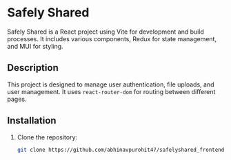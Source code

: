 # Safely Shared

Safely Shared is a React project using Vite for development and build processes. It includes various components, Redux for state management, and MUI for styling.

## Description

This project is designed to manage user authentication, file uploads, and user management. It uses `react-router-dom` for routing between different pages.

## Installation

1. Clone the repository:
   ```bash
   git clone https://github.com/abhinavpurohit47/safelyshared_frontend.git